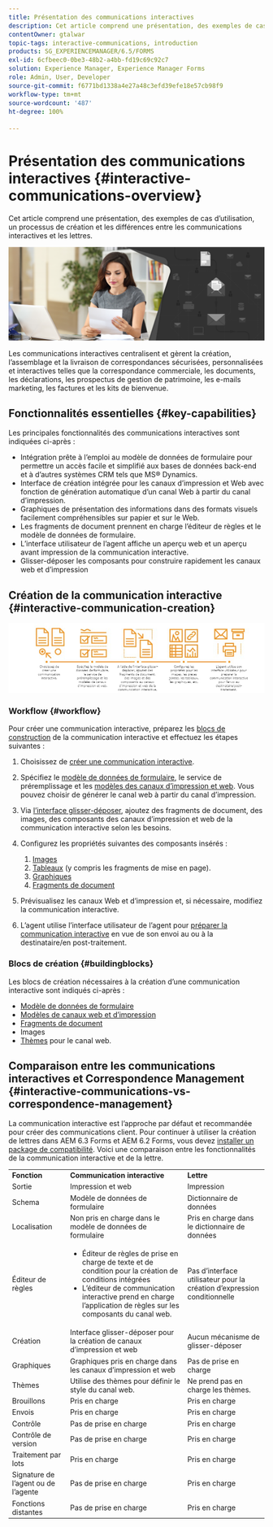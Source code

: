 ```yaml
---
title: Présentation des communications interactives
description: Cet article comprend une présentation, des exemples de cas d’utilisation, un processus de création et les différences entre les communications interactives et les lettres.
contentOwner: gtalwar
topic-tags: interactive-communications, introduction
products: SG_EXPERIENCEMANAGER/6.5/FORMS
exl-id: 6cfbeec0-0be3-48b2-a4bb-fd19c69c92c7
solution: Experience Manager, Experience Manager Forms
role: Admin, User, Developer
source-git-commit: f6771bd1338a4e27a48c3efd39efe18e57cb98f9
workflow-type: tm+mt
source-wordcount: '487'
ht-degree: 100%

---
```



# Présentation des communications interactives {#interactive-communications-overview}

Cet article comprend une présentation, des exemples de cas d’utilisation, un processus de création et les différences entre les communications interactives et les lettres.

![image principale](do-not-localize/correspondence-management.png)

Les communications interactives centralisent et gèrent la création, l’assemblage et la livraison de correspondances sécurisées, personnalisées et interactives telles que la correspondance commerciale, les documents, les déclarations, les prospectus de gestion de patrimoine, les e-mails marketing, les factures et les kits de bienvenue.

## Fonctionnalités essentielles {#key-capabilities}

Les principales fonctionnalités des communications interactives sont indiquées ci-après :

- Intégration prête à l’emploi au modèle de données de formulaire pour permettre un accès facile et simplifié aux bases de données back-end et à d’autres systèmes CRM tels que MS® Dynamics.
- Interface de création intégrée pour les canaux d’impression et Web avec fonction de génération automatique d’un canal Web à partir du canal d’impression.
- Graphiques de présentation des informations dans des formats visuels facilement compréhensibles sur papier et sur le Web.
- Les fragments de document prennent en charge l’éditeur de règles et le modèle de données de formulaire.
- L’interface utilisateur de l’agent affiche un aperçu web et un aperçu avant impression de la communication interactive.
- Glisser-déposer les composants pour construire rapidement les canaux web et d’impression

## Création de la communication interactive {#interactive-communication-creation}

![interactive_communication-01](assets/interactive_communication-01.jpg)

### Workflow {#workflow}

Pour créer une communication interactive, préparez les [blocs de construction](#buildingblocks) de la communication interactive et effectuez les étapes suivantes :

1. Choisissez de [créer une communication interactive](/help/forms/using/create-interactive-communication.md).

1. Spécifiez le [modèle de données de formulaire](/help/forms/using/data-integration.md), le service de préremplissage et les [modèles des canaux d’impression et web](/help/forms/using/web-channel-print-channel.md). Vous pouvez choisir de générer le canal web à partir du canal d’impression.

1. Via [l’interface glisser-déposer](/help/forms/using/introduction-interactive-communication-authoring.md), ajoutez des fragments de document, des images, des composants des canaux d’impression et web de la communication interactive selon les besoins.
1. Configurez les propriétés suivantes des composants insérés :

   1. [Images](/help/forms/using/create-interactive-communication.md#step2)
   1. [Tableaux](/help/forms/using/create-interactive-communication.md#tables) (y compris les fragments de mise en page).
   1. [Graphiques](/help/forms/using/chart-component-interactive-communications.md)
   1. [Fragments de document](/help/forms/using/create-interactive-communication.md#document-fragment-properties)

1. Prévisualisez les canaux Web et d’impression et, si nécessaire, modifiez la communication interactive.
1. L’agent utilise l’interface utilisateur de l’agent pour [préparer la communication interactive](/help/forms/using/prepare-send-interactive-communication.md) en vue de son envoi au ou à la destinataire/en post-traitement.

### Blocs de création {#buildingblocks}

Les blocs de création nécessaires à la création d’une communication interactive sont indiqués ci-après :

- [Modèle de données de formulaire](/help/forms/using/data-integration.md)
- [Modèles de canaux web et d’impression](/help/forms/using/web-channel-print-channel.md)
- [Fragments de document](/help/forms/using/document-fragments.md)
- Images
- [Thèmes](/help/forms/using/themes.md) pour le canal web.

## Comparaison entre les communications interactives et Correspondence Management {#interactive-communications-vs-correspondence-management}

La communication interactive est l’approche par défaut et recommandée pour créer des communications client. Pour continuer à utiliser la création de lettres dans AEM 6.3 Forms et AEM 6.2 Forms, vous devez [installer un package de compatibilité](/help/forms/using/compatibility-package.md). Voici une comparaison entre les fonctionnalités de la communication interactive et de la lettre.

<table>
 <tbody>
  <tr>
   <td><strong>Fonction</strong></td>
   <td><strong>Communication interactive</strong></td>
   <td><strong>Lettre</strong></td>
  </tr>
  <tr>
   <td>Sortie</td>
   <td>Impression et web</td>
   <td>Impression</td>
  </tr>
  <tr>
   <td>Schema</td>
   <td>Modèle de données de formulaire </td>
   <td>Dictionnaire de données </td>
  </tr>
  <tr>
   <td>Localisation</td>
   <td>Non pris en charge dans le modèle de données de formulaire</td>
   <td>Pris en charge dans le dictionnaire de données</td>
  </tr>
  <tr>
   <td>Éditeur de règles</td>
   <td>
    <ul>
     <li>Éditeur de règles de prise en charge de texte et de condition pour la création de conditions intégrées</li>
     <li>L’éditeur de communication interactive prend en charge l’application de règles sur les composants du canal web.</li>
    </ul> </td>
   <td>Pas d’interface utilisateur pour la création d’expression conditionnelle</td>
  </tr>
  <tr>
   <td>Création</td>
   <td>Interface glisser-déposer pour la création de canaux d’impression et web</td>
   <td>Aucun mécanisme de glisser-déposer </td>
  </tr>
  <tr>
   <td>Graphiques</td>
   <td>Graphiques pris en charge dans les canaux d’impression et web</td>
   <td>Pas de prise en charge</td>
  </tr>
  <tr>
   <td>Thèmes</td>
   <td>Utilise des thèmes pour définir le style du canal web.</td>
   <td>Ne prend pas en charge les thèmes.</td>
  </tr>
   <tr>
   <td>Brouillons</td>
   <td>Pris en charge</td>
   <td>Pris en charge</td>
  </tr>
   <tr>
   <td>Envois</td>
   <td>Pris en charge</td>
   <td>Pris en charge</td>
  </tr>
  <tr>
  <tr>
   <td>Contrôle</td>
   <td>Pas de prise en charge</td>
   <td>Pris en charge</td>
  </tr>
   <tr>
   <td>Contrôle de version</td>
   <td>Pas de prise en charge</td>
   <td>Pris en charge</td>
  </tr>
   <td>Traitement par lots</td>
   <td>Pris en charge </td>
   <td>Pris en charge</td>
  </tr>
  <tr>
   <td>Signature de l’agent ou de l’agente</td>
   <td>Pas de prise en charge</td>
   <td>Pris en charge</td>
  </tr>
  <tr>
   <td>Fonctions distantes</td>
   <td>Pas de prise en charge</td>
   <td>Pris en charge</td>
  </tr>
 </tbody>
</table>
